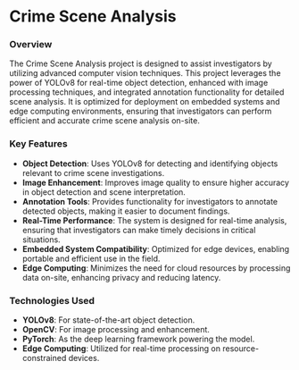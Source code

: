 # Crime Scene Analysis

### Overview
The Crime Scene Analysis project is designed to assist investigators by utilizing advanced computer vision techniques. This project leverages the power of YOLOv8 for real-time object detection, enhanced with image processing techniques, and integrated annotation functionality for detailed scene analysis. It is optimized for deployment on embedded systems and edge computing environments, ensuring that investigators can perform efficient and accurate crime scene analysis on-site.

### Key Features
- **Object Detection**: Uses YOLOv8 for detecting and identifying objects relevant to crime scene investigations.
- **Image Enhancement**: Improves image quality to ensure higher accuracy in object detection and scene interpretation.
- **Annotation Tools**: Provides functionality for investigators to annotate detected objects, making it easier to document findings.
- **Real-Time Performance**: The system is designed for real-time analysis, ensuring that investigators can make timely decisions in critical situations.
- **Embedded System Compatibility**: Optimized for edge devices, enabling portable and efficient use in the field.
- **Edge Computing**: Minimizes the need for cloud resources by processing data on-site, enhancing privacy and reducing latency.

### Technologies Used
- **YOLOv8**: For state-of-the-art object detection.
- **OpenCV**: For image processing and enhancement.
- **PyTorch**: As the deep learning framework powering the model.
- **Edge Computing**: Utilized for real-time processing on resource-constrained devices.
